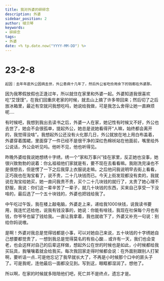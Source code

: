 ```yaml
---
title: 我对外婆的碎碎念
description: 外婆
sidebar_position: 2
author: 啵贝琴
keywords:
- 碎碎念
tags: 
- 外婆
date: <% tp.date.now("YYYY-MM-DD") %>
---
```

# 23-2-8

	起因：去年年底外公因病去世，外公患病十几年了，然后外公省吃俭用余下的钱都在外婆那。

  因为我寒假放假也正逢过年，所以就住在家里和外婆一起。外婆知道我很喜欢吃“艾馍馍”，在我们回重庆老家的时候，就去山上摘了许多带回来；然后切了之后放冰箱里，最近有空就问我想吃吗，她说给我做，可是我怎么舍得让她一直麻烦呢....

  有时候吧，我想到我出去读书之后，外婆一人在家，她记性有时候又不好，外公也去世了，她会不会很孤单，提起外公，她总是说她看得开“人嘛，始终都会离开的，我觉得没啥”。我想起外公还没有火化那几日，外公就放在地上用白布盖着，外婆穿着围裙，里面穿了一件已经不是很干净的深红色棉袄站在他面前，嘴里给外公说话，外公会听见吗。他听不见，他也听得见。

  昨晚外婆给我说她想绣十字绣，绣一个“家和万事兴”挂在家里，反正她也没事，她很兴致勃勃的说着：你幺祖祖他们家就是有，要不现在去看看嘛。我刚洗完澡也不是很想去，但是愣了一下之后我穿上衣服说走嘛。之后他问我说明早去街上看看，正巧我也在淘宝看了，说不贵，二十几块钱而已。今天上街发现都没有卖的，我就说在淘宝给她买，她一直问我贵不贵，买个二十几块钱的就行了，太贵了她心理不舒服，我说：你们这一辈辛苦了一辈子，就几十块钱的东西，买来自己享受一下没啥的，最后选了一个五十块钱的，外婆也把钱给我了。

  中午吃过午饭，我在楼上敲电脑，外婆走上来，递给我1000块钱，说我读书要用，我连忙还给他，说我有钱没事的，她说：你能有啥钱，我现在社保每个月也有钱，你爷爷也留了钱给我。一直让我拿着，我也就收下了，外婆又补充一句说：别给你妈说嗷。

  是啊！外婆对我总是觉得钱都是小事，可以对她自己来说，五十块钱的十字绣她自己想要都觉贵了，一想到我总是觉得莫名的有些心酸...
  或许有一天，我们也会变老，也会这样对自己的后辈这样做，想起外公在世的时候也是如此，小时候都给我买玩具，我嚷嚷着就会给我买。每次我回家走得时候都会说：在外面别跟别人打架啊，要听话一点..可是他忘记了我早就长大了，不再是小时候那个口中的匪头子了。可是我呢，连他最后一面都没见到。写到这，眼眶都湿润了。想他了。
  
  所以啊，在家的时候就多陪陪他们吧，死亡并不是终点，遗忘才是。